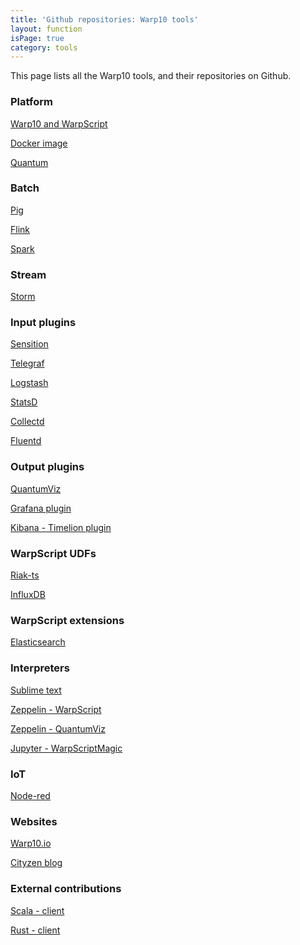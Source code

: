 ```yaml
---
title: 'Github repositories: Warp10 tools'
layout: function
isPage: true
category: tools
---
```


This page lists all the Warp10 tools, and their repositories on Github.

<div class="row large-p">
<div class="col-sm-4">

<a name="Platform"></a>

### Platform

<a href="https://github.com/cityzendata/warp10-platform" title="Warp 10 is an Open Source Geo Time Series® Platform designed to handle data coming from sensors, monitoring systems and the Internet of Things. This repository contains the following components: Continuum, WarpScript, Plasma or Quasar.">Warp10 and WarpScript</a>

<a href="https://github.com/cityzendata/warp10-docker" title="Dockerfile to create a Docker container image for Warp 10.">Docker image</a>

<a href="https://github.com/cityzendata/warp10-quantum" title="Warp 10's Quantum is a web application developed to easily deal with the Warp10 platform. Entirely developed with polymer elements.">Quantum</a>

<a name="Batch"></a>

### Batch

<a href="https://github.com/cityzendata/warp10-pig" title="Warp10-pig empowers Pig to manipulate GTS (Geo Time Series) with Warpscript. With Warp10-pig you can use your traditional Pig scripts and enrich them with the use of Warpscript. Warp10-pig provides a list of Pig UDFs (User Defined Functions) to fit your data for the use of Warpscript and then, get the result from the Warpscript execution.">Pig</a>

<a href="https://github.com/cityzendata/warp10-flink" title="In progress">Flink</a>

<a href="https://github.com/cityzendata/warp10-spark" title="In progress">Spark</a>

<a name="Stream"></a>

### Stream

<a href="https://github.com/cityzendata/warp10-storm" title="The warp10-storm repository contains code which enables the creation of Storm topologies entirely in WarpScript. Apache Storm is a free and open source distributed realtime computation system. Storm makes it easy to reliably process unbounded streams of data, doing for realtime processing what Hadoop did for batch processing.">Storm</a>

<a name="Inputs"></a>

### Input plugins

<a href="https://github.com/cityzendata/sensision" title="A framework to expose metrics and to push them into Warp 10">Sensition</a>

<a href="https://github.com/cityzendata/telegraf-output-warp10" title="Telegraf is an agent written in Go for collecting metrics from the system it's running on, or from other services, and writing them into an outputs. This plugin allows Telegraph to push metrics on Warp10.">Telegraf</a>

<a href="https://github.com/cityzendata/logstash-output-warp10" title="Logstash is a tool for managing events and logs. You can use it to collect logs, parse them, and store them for later use (like, for searching). This plugin allows Logstash to push logs on Warp10.">Logstash</a>

<a href="https://github.com/cityzendata/statsd-warp10-backend" title="StatsD is a network daemon that runs on the Node.js platform and listens for statistics, like counters and timers, sent over UDP or TCP and sends aggregates to one or more pluggable backend services. This plugin allows StatsD to push metrics on Warp10.">StatsD</a>

<a href="https://github.com/cityzendata/collectd-plugin-warp10" title="Collectd is a daemon which collects system performance statistics periodically and provides mechanisms to store the values in a variety of ways. This plugin allows Collectd to push metrics on Warp10.">Collectd</a>

<a href="https://github.com/cityzendata/fluentd-plugin-warp10" title="Fluentd is an open source data collector for unified logging layer. This plugin allows Fluentd to push data on Warp10.">Fluentd</a>

<a name="Outputs"></a>

### Output plugins

<a href="https://github.com/cityzendata/warp10-quantumviz" title="The Quantumviz widget is a Polymer webcomponent to visualize data from the Warp 10 platform.">QuantumViz</a>

<a href="https://github.com/cityzendata/grafana-warp10" title="Grafana is an open source, feature rich metrics dashboard and graph editor for time series data. This plugin allows the use of Warp 10 as datasource for Grafana.">Grafana plugin</a>

<a href="https://github.com/cityzendata/warp10-timelion" title="Kibana - Timelion is an open source tool that brings together totally independent data sources into a single interface, driven by a simple, one-line expression language combining data retrieval, time series combination and transformation, plus visualization. This plugin allows the use of Warp 10 as datasource for Timelion.">Kibana - Timelion plugin</a>

</div>
<div class="col-sm-4">

<a name="UDFs"></a>

### WarpScript UDFs

<a href="https://github.com/cityzendata/warp10-riakts" title="The Warpscript UDF function allow the possibility to build custom user function. This UDF allows the user the possibility to load GTS in WarpScript from a Riak-ts backend.">Riak-ts</a>

<a href="https://github.com/cityzendata/warp10-influxdb" title="The Warpscript UDF function allow the possibility to build custom user function. This UDF allows the user the possibility to load GTS in WarpScript from an InfluxDB database.">InfluxDB</a>

<a name="Extensions"></a>

### WarpScript extensions

<a href="https://github.com/cityzendata/warp10-ext-elastic" title="This Warpscript extension allows the user to effectively load and search data on an Elsticsearch into WarpScript.">Elasticsearch</a>

<a name="Interpreters"></a>

### Interpreters

<a href="https://github.com/cityzendata/sublime-warpscript" title="This packages enables syntax coloration for WarpScript files (.mc2 extension) and snippets for WarpScript's frameworks (MAP, REDUCE, FILTER, BUCKETIZE, APPLY) and conditional instructions (IFT, IFTE)">Sublime text</a>

<a href="https://github.com/cityzendata/warp10-zeppelin" title="Zeppelin is a web-based notebook that enables interactive data analytics. This interpreter allows Zeppelin to execute some WarpScript by establishing a connection to a Warp10 backend. This interpreter allows also to share data with all the other components of the Zeppelin notebook.">Zeppelin - WarpScript</a>

<a href="https://github.com/cityzendata/warp10-zeppelin-quantumviz" title="Zeppelin is a web-based notebook that enables interactive data analytics. This interpreter allows Zeppelin to visualize data by establishing a connection to a QuantumViz server.">Zeppelin - QuantumViz</a>

<a href="https://github.com/aurrelhebert/warp10-jupyter-WarpScriptMagic" title="The Jupyter Notebook is a web application that allows you to create and share documents that contain live code, equations, visualizations and explanatory text. This magic command allows Jupyter to execute some WarpScript code by establishing a connection to a Warp10 backend. Sharing data is NOT allowed with this magic command.">Jupyter - WarpScriptMagic</a>

<a name="IoT"></a>

### IoT

<a href="https://github.com/cityzendata/warp10-nodered" title="Node-RED is a tool for wiring together hardware devices, APIs and online services in new and interesting ways.">Node-red</a>

<a name="Websites"></a>

### Websites

<a href="https://github.com/cityzendata/www.warp10.io" title="The static, markdown based, Jekyll powered Warp10's site">Warp10.io</a>

<a href="https://github.com/cityzendata/cityzendata.github.io" title="The static, markdown based, Jekyll powered Cityzen Data's blog">Cityzen blog</a>

<a name="External"></a>

### External contributions

<a href="https://github.com/CleverCloud/warp10-scala-client" title="This is a scala client for Warp 10, this client is ATM only able to send data to Warp 10">Scala - client</a>

<a href="https://github.com/CleverCloud/warp10.rs" title="This is a Rust client for Warp 10, this client is ATM only able to write data to Warp 10">Rust - client</a>

</div>





